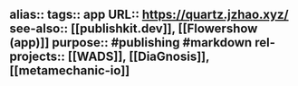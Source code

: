 alias::
tags:: app
URL:: https://quartz.jzhao.xyz/
see-also:: [[publishkit.dev]], [[Flowershow (app)]]
purpose:: #publishing #markdown
rel-projects:: [[WADS]], [[DiaGnosis]], [[metamechanic-io]]
-
